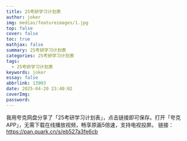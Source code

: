 ```yaml
---
title: 25考研学习计划表
author: joker
img: medias/featureimages/1.jpg
top: false
cover: false
toc: true
mathjax: false
summary: 25考研学习计划表
categories: 25考研学习计划表
tags:
  - 25考研学习计划表
keywords: joker
essay: false
abbrlink: 13903
date: 2025-04-20 23:40:02
coverImg:
password:
---
```


我用夸克网盘分享了「25考研学习计划表」，点击链接即可保存。打开「夸克APP」，无需下载在线播放视频，畅享原画5倍速，支持电视投屏。
链接：https://pan.quark.cn/s/eb527a3fe6cb
